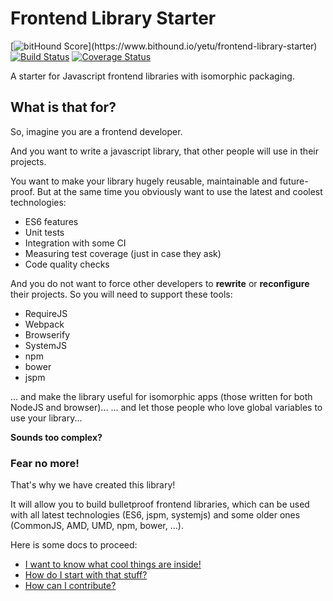 # Frontend Library Starter
[![bitHound Score](https://www.bithound.io/yetu/frontend-library-starter/badges/score.svg?)](https://www.bithound.io/yetu/frontend-library-starter)
[![Build Status](https://travis-ci.org/yetu/frontend-library-starter.svg?branch=master)](https://travis-ci.org/yetu/frontend-library-starter)
[![Coverage Status](https://coveralls.io/repos/yetu/frontend-library-starter/badge.svg)](https://coveralls.io/r/yetu/frontend-library-starter)

A starter for Javascript frontend libraries with isomorphic packaging.

## What is that for?

So, imagine you are a frontend developer.

And you want to write a javascript library, that other people will use in their projects.

You want to make your library hugely reusable, maintainable and future-proof.
But at the same time you obviously want to use the latest and coolest technologies:

 * ES6 features
 * Unit tests
 * Integration with some CI
 * Measuring test coverage (just in case they ask)
 * Code quality checks

And you do not want to force other developers to **rewrite** or **reconfigure** their projects.
So you will need to support these tools:

* RequireJS
* Webpack
* Browserify
* SystemJS
* npm
* bower
* jspm

... and make the library useful for isomorphic apps (those written for both NodeJS and browser)...
... and let those people who love global variables to use your library...

**Sounds too complex?**

### Fear no more!

That's why we have created this library!

It will allow you to build bulletproof frontend libraries, which can be used with all latest technologies (ES6, jspm, systemjs) and some older ones (CommonJS, AMD, UMD, npm, bower, ...).

Here is some docs to proceed:

* [I want to know what cool things are inside!](./docs/inside.md)
* [How do I start with that stuff?](./docs/start.md)
* [How can I contribute?](./CONTRIBUTING.md)